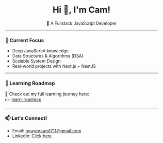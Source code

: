 <h1 align="center">Hi 👋, I'm Cam!</h1>

<p align="center">
  🚀 A Fullstack JavaScript Developer <br/>
</p>

---

### 🚧 Current Focus
- Deep JavaScript knowledge
- Data Structures & Algorithms (DSA)
- Scalable System Design
- Real-world projects with Next.js + NestJS

---

### 🧭 Learning Roadmap
📌 Check out my full learning journey here:  
👉 [learn-roadmap](https://github.com/camtam1706/learn-roadmap)

---

### 📫 Let's Connect!
- Email: [nguyencam1711@gmail.com](nguyencam1711@gmail.com)
- LinkedIn: [Click here](https://www.linkedin.com/in/cam-nguyen-7588942b7)
